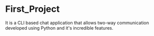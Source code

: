 # First_Project
It is  a CLI based chat application that allows two-way communication developed using Python and it's incredible features.
